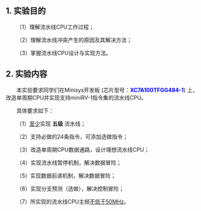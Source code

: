 ## 1. 实验目的

&emsp;&emsp;（1）理解流水线CPU工作过程；

&emsp;&emsp;（2）理解流水线冲突产生的原因及其解决方法；

&emsp;&emsp;（3）掌握流水线CPU设计与实现方法。



## 2. 实验内容

&emsp;&emsp;本实验要求同学们在Minisys开发板 (芯片型号：<font color = blue>**XC7A100TFGG484-1**</font>) 上，改造单周期CPU并实现支持miniRV-1指令集的流水线CPU。

&emsp;&emsp;具体要求如下：

&emsp;&emsp;（1）<u>至少</u>实现 **五级** 流水线；

&emsp;&emsp;（2）支持必做的24条指令，可添加选做指令；

&emsp;&emsp;（3）改造单周期CPU数据通路，设计理想流水线CPU；

&emsp;&emsp;（4）实现流水线暂停机制，解决数据冒险；

&emsp;&emsp;（5）实现数据前递机制，解决数据冒险；

&emsp;&emsp;（6）实现分支预测（选做），解决控制冒险；

&emsp;&emsp;（7）所实现的流水线CPU主频<u>不低于50MHz</u>。
